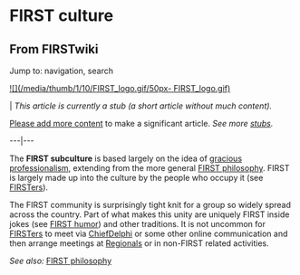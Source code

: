 # FIRST culture

## From FIRSTwiki

Jump to: navigation, search

[![](/media/thumb/1/10/FIRST_logo.gif/50px-
FIRST_logo.gif)](Image:FIRST_logo.gif)

| _This article is currently a stub (a short article without much content)._

[Please add more content](http://www.firstwiki.net/index.php?title=FIRST_culture&action=edit "http://www.firstwiki.net/index.php?title=FIRST_culture&action=edit") to make a significant article. _See more [stubs](Special:Shortpages "Special:Shortpages")._

---|---

The **FIRST subculture** is based largely on the idea of [gracious professionalism](Gracious_professionalism "Gracious
professionalism"), extending from the more general [FIRST philosophy](FIRST_philosophy "FIRST philosophy"). FIRST is largely made up into the culture by the people who occupy it (see [FIRSTers](/index.php?title=FIRSTers&action=edit "FIRSTers")).

The FIRST community is surprisingly tight knit for a group so widely spread across the country. Part of what makes this unity are uniquely FIRST inside jokes (see [FIRST humor](FIRST_humor "FIRST humor")) and other traditions. It is not uncommon for [FIRSTers](/index.php?title=FIRSTers&action=edit "FIRSTers") to meet via [ChiefDelphi](chiefdelphi) or some other online communication and then arrange meetings at [Regionals](Regional "Regional") or in non-FIRST related activities.

_See also:_ [FIRST philosophy](FIRST_philosophy "FIRST philosophy")
